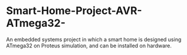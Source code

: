 # Smart-Home-Project-AVR-ATmega32-
An embedded systems project in which a smart home is designed using ATmega32 on Proteus simulation, and can be installed on hardware.
